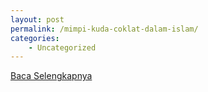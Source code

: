 ```yaml
---
layout: post
permalink: /mimpi-kuda-coklat-dalam-islam/
categories:
    - Uncategorized
---
```


[Baca Selengkapnya](/10)